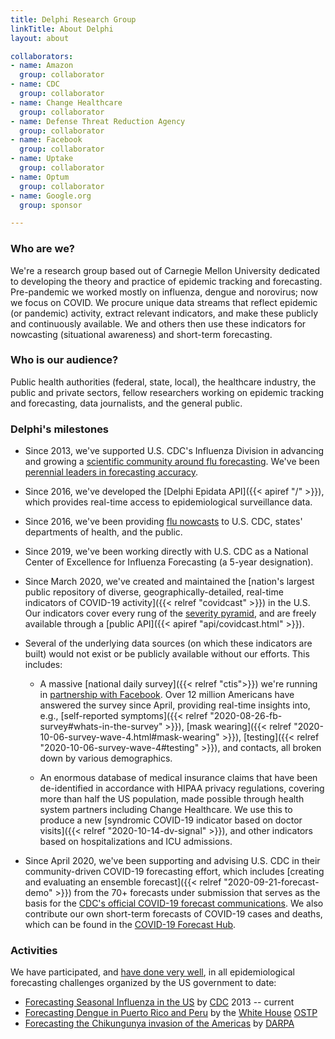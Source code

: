 ```yaml
---
title: Delphi Research Group
linkTitle: About Delphi
layout: about

collaborators:
- name: Amazon
  group: collaborator
- name: CDC
  group: collaborator
- name: Change Healthcare
  group: collaborator
- name: Defense Threat Reduction Agency
  group: collaborator
- name: Facebook
  group: collaborator
- name: Uptake
  group: collaborator
- name: Optum
  group: collaborator
- name: Google.org
  group: sponsor

---
```


### Who are we?

We're a research group based out of Carnegie Mellon University dedicated to developing the theory and practice of epidemic tracking and forecasting. Pre-pandemic we worked mostly on influenza, dengue and norovirus; now we focus on COVID. We procure unique data streams that reflect epidemic (or pandemic) activity, extract relevant indicators, and make these publicly and continuously available. We and others then use these indicators for nowcasting (situational awareness) and short-term forecasting.

### Who is our audience?

Public health authorities (federal, state, local), the healthcare industry, the public and private sectors, fellow researchers working on epidemic tracking and forecasting, data journalists, and the general public.

### Delphi's milestones

- Since 2013, we've supported U.S. CDC's Influenza Division in advancing and growing a [scientific community around flu forecasting](https://www.cdc.gov/flu/weekly/flusight/index.html). We've been [perennial leaders in forecasting accuracy](https://www.cs.cmu.edu/~roni/CDC%20Flu%20Challenge%202014-2018%20Results.pdf).

- Since 2016, we've developed the [Delphi Epidata API]({{< apiref "/" >}}), which provides real-time access to epidemiological surveillance data.

- Since 2016, we've been providing [flu nowcasts](https://delphi.cmu.edu/nowcast/) to U.S. CDC, states' departments of health, and the public.

- Since 2019, we've been working directly with U.S. CDC as a National Center of Excellence for Influenza Forecasting (a 5-year designation).

- Since March 2020, we've created and maintained the [nation's largest public repository of diverse, geographically-detailed, real-time indicators of COVID-19 activity]({{< relref "covidcast" >}}) in the U.S. Our indicators cover every rung of the [severity pyramid](https://docs.google.com/presentation/d/1jvIycxDRMEIozKIowv2UyvSqZyF5y6jR8EAXUEK22D4/edit?usp=sharing), and are freely available through a [public API]({{< apiref "api/covidcast.html" >}}).

- Several of the underlying data sources (on which these indicators are built) would not exist or be publicly available without our efforts. This includes:

  - A massive [national daily survey]({{< relref "ctis">}}) we're running in [partnership with Facebook](https://covid-survey.dataforgood.fb.com/survey_and_map_data.html). Over 12 million Americans have answered the survey since April, providing real-time insights into, e.g., [self-reported symptoms]({{< relref "2020-08-26-fb-survey#whats-in-the-survey" >}}), [mask wearing]({{< relref "2020-10-06-survey-wave-4.html#mask-wearing" >}}), [testing]({{< relref "2020-10-06-survey-wave-4#testing" >}}), and contacts, all broken down by various demographics.

  - An enormous database of medical insurance claims that have been de-identified in accordance with HIPAA privacy regulations, covering more than half the US population, made possible through health system partners including Change Healthcare. We use this to produce a new [syndromic COVID-19 indicator based on doctor visits]({{< relref "2020-10-14-dv-signal" >}}), and other indicators based on hospitalizations and ICU admissions.

- Since April 2020, we've been supporting and advising U.S. CDC in their community-driven COVID-19 forecasting effort, which includes [creating and evaluating an ensemble forecast]({{< relref "2020-09-21-forecast-demo" >}}) from the 70+ forecasts under submission that serves as the basis for the [CDC's official COVID-19 forecast communications](https://www.cdc.gov/coronavirus/2019-ncov/covid-data/forecasting-us.html). We also contribute our own short-term forecasts of COVID-19 cases and deaths, which can be found in the [COVID-19 Forecast Hub](https://covid19forecasthub.org).


### Activities

We have participated, and [have done very well](https://www.cs.cmu.edu/~roni/CDC%20Flu%20Challenge%202014-2018%20Results.pdf), in all epidemiological forecasting challenges organized by the US government to date:

<!--            : 2013--2014, 2014--2015 (winner),
    <a target="_blank" rel="noopener" href="https://www.cdc.gov/flu/spotlights/flu-activity-forecasts-2016-2017.htm">2015--2016 (winner)</a>
    ,
    <a target="_blank" rel="noopener" href="https://predict.phiresearchlab.org/post/57f3f440123b0f563ece2576">2016--2017 (winner)</a>
    <a target="_blank" rel="noopener" href="https://www.cdc.gov/flu/weekly/flusight/index.html#nav-group-aeff9">2017--2018 (winner)</a>-->

* [Forecasting Seasonal Influenza in the US](https://www.cdc.gov/flu/weekly/flusight/) by [CDC](https://www.cdc.gov) 2013 -- current
* [Forecasting Dengue in Puerto Rico and Peru](https://predict.cdc.gov/post/5a4fcc3e2c1b1669c22aa261) by the [White House](https://www.whitehouse.gov/) [OSTP](https://www.whitehouse.gov/administration/eop/ostp)
* [Forecasting the Chikungunya invasion of the Americas](https://www.innocentive.com/ar/challenge/9933617") by [DARPA](https://www.darpa.mil/)

